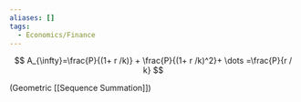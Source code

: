 ```yaml
---
aliases: []
tags:
  - Economics/Finance
---
```


$$
A_{\infty}=\frac{P}{(1+ r /k)}  +  \frac{P}{(1+ r /k)^2}+ \dots =\frac{P}{r / k}
$$

(Geometric [[Sequence Summation]])
